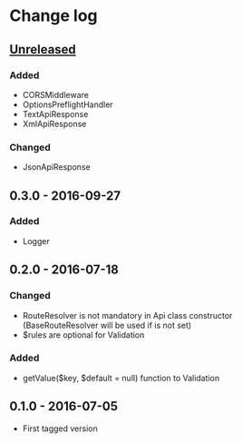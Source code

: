 # Change log

## [Unreleased][unreleased]
### Added
- CORSMiddleware
- OptionsPreflightHandler
- TextApiResponse
- XmlApiResponse

### Changed
- JsonApiResponse

## 0.3.0 - 2016-09-27
### Added
- Logger

## 0.2.0 - 2016-07-18
### Changed
- RouteResolver is not mandatory in Api class constructor (BaseRouteResolver will be used if is not set)
- $rules are optional for Validation

### Added
- getValue($key, $default = null) function to Validation

## 0.1.0 - 2016-07-05
- First tagged version

[unreleased]: https://github.com/ricco24/api-nette/compare/0.3.0...HEAD
[0.3.0]: https://github.com/ricco24/api-nette/compare/0.2.0...0.3.0
[0.2.0]: https://github.com/ricco24/api-nette/compare/0.1.0...0.2.0